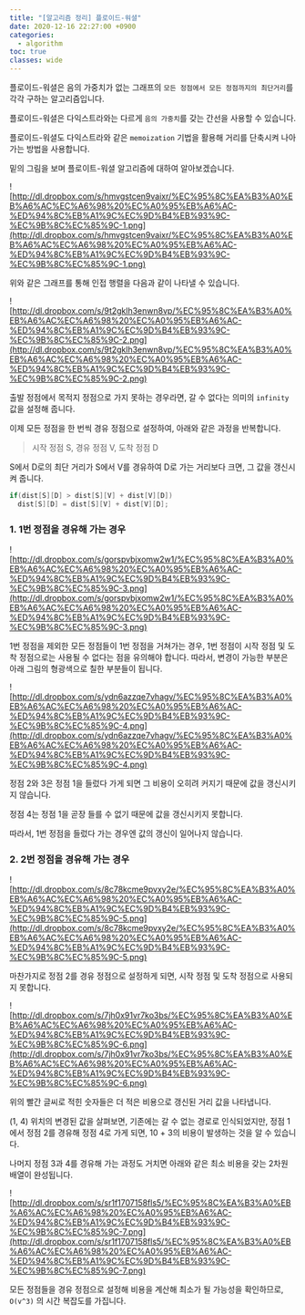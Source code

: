 ```yaml
---
title: "[알고리즘 정리] 플로이드-워셜"
date: 2020-12-16 22:27:00 +0900
categories:
  - algorithm
toc: true
classes: wide
---
```


플로이드-워셜은 음의 가중치가 없는 그래프의 `모든 정점에서 모든 정점까지의 최단거리`를 각각 구하는 알고리즘입니다.

플로이드-워셜은 다익스트라와는 다르게 `음의 가중치`를 갖는 간선을 사용할 수 있습니다.

플로이드-워셜도 다익스트라와 같은 `memoization` 기법을 활용해 거리를 단축시켜 나아가는 방법을 사용합니다.

밑의 그림을 보며 플로이트-워셜 알고리즘에 대하여 알아보겠습니다.

![http://dl.dropbox.com/s/hmvgstcen9vaixr/%EC%95%8C%EA%B3%A0%EB%A6%AC%EC%A6%98%20%EC%A0%95%EB%A6%AC-%ED%94%8C%EB%A1%9C%EC%9D%B4%EB%93%9C-%EC%9B%8C%EC%85%9C-1.png](http://dl.dropbox.com/s/hmvgstcen9vaixr/%EC%95%8C%EA%B3%A0%EB%A6%AC%EC%A6%98%20%EC%A0%95%EB%A6%AC-%ED%94%8C%EB%A1%9C%EC%9D%B4%EB%93%9C-%EC%9B%8C%EC%85%9C-1.png)

위와 같은 그래프를 통해 인접 행렬을 다음과 같이 나타낼 수 있습니다.

![http://dl.dropbox.com/s/9t2gklh3enwn8vp/%EC%95%8C%EA%B3%A0%EB%A6%AC%EC%A6%98%20%EC%A0%95%EB%A6%AC-%ED%94%8C%EB%A1%9C%EC%9D%B4%EB%93%9C-%EC%9B%8C%EC%85%9C-2.png](http://dl.dropbox.com/s/9t2gklh3enwn8vp/%EC%95%8C%EA%B3%A0%EB%A6%AC%EC%A6%98%20%EC%A0%95%EB%A6%AC-%ED%94%8C%EB%A1%9C%EC%9D%B4%EB%93%9C-%EC%9B%8C%EC%85%9C-2.png)

출발 정점에서 목적지 정점으로 가지 못하는 경우라면, 갈 수 없다는 의미의 `infinity` 값을 설정해 줍니다.

이제 모든 정점을 한 번씩 경유 정점으로 설정하여, 아래와 같은 과정을 반복합니다.

> 시작 정점 S, 경유 정점 V, 도착 정점 D

S에서 D로의 최단 거리가 S에서 V를 경유하여 D로 가는 거리보다 크면, 그 값을 갱신시켜 줍니다.

```java
if(dist[S][D] > dist[S][V] + dist[V][D])
  dist[S][D] = dist[S][V] + dist[V][D];
```

### 1. 1번 정점을 경유해 가는 경우

![http://dl.dropbox.com/s/gorspvbjxomw2w1/%EC%95%8C%EA%B3%A0%EB%A6%AC%EC%A6%98%20%EC%A0%95%EB%A6%AC-%ED%94%8C%EB%A1%9C%EC%9D%B4%EB%93%9C-%EC%9B%8C%EC%85%9C-3.png](http://dl.dropbox.com/s/gorspvbjxomw2w1/%EC%95%8C%EA%B3%A0%EB%A6%AC%EC%A6%98%20%EC%A0%95%EB%A6%AC-%ED%94%8C%EB%A1%9C%EC%9D%B4%EB%93%9C-%EC%9B%8C%EC%85%9C-3.png)

1번 정점을 제외한 모든 정점들이 1번 정점을 거쳐가는 경우, 1번 정점이 시작 정점 및 도착 정점으로는 사용될 수 없다는 점을 유의해야 합니다. 따라서, 변경이 가능한 부분은 아래 그림의 형광색으로 칠한 부분들이 됩니다.

![http://dl.dropbox.com/s/ydn6azzqe7vhagv/%EC%95%8C%EA%B3%A0%EB%A6%AC%EC%A6%98%20%EC%A0%95%EB%A6%AC-%ED%94%8C%EB%A1%9C%EC%9D%B4%EB%93%9C-%EC%9B%8C%EC%85%9C-4.png](http://dl.dropbox.com/s/ydn6azzqe7vhagv/%EC%95%8C%EA%B3%A0%EB%A6%AC%EC%A6%98%20%EC%A0%95%EB%A6%AC-%ED%94%8C%EB%A1%9C%EC%9D%B4%EB%93%9C-%EC%9B%8C%EC%85%9C-4.png)

정점 2와 3은 정점 1을 들렀다 가게 되면 그 비용이 오히려 커지기 때문에 값을 갱신시키지 않습니다.

정점 4는 정점 1을 곧장 들를 수 없기 때문에 값을 갱신시키지 못합니다.

따라서, 1번 정점을 들렀다 가는 경우엔 값의 갱신이 일어나지 않습니다.

### 2. 2번 정점을 경유해 가는 경우

![http://dl.dropbox.com/s/8c78kcme9pvxy2e/%EC%95%8C%EA%B3%A0%EB%A6%AC%EC%A6%98%20%EC%A0%95%EB%A6%AC-%ED%94%8C%EB%A1%9C%EC%9D%B4%EB%93%9C-%EC%9B%8C%EC%85%9C-5.png](http://dl.dropbox.com/s/8c78kcme9pvxy2e/%EC%95%8C%EA%B3%A0%EB%A6%AC%EC%A6%98%20%EC%A0%95%EB%A6%AC-%ED%94%8C%EB%A1%9C%EC%9D%B4%EB%93%9C-%EC%9B%8C%EC%85%9C-5.png)

마찬가지로 정점 2를 경유 정점으로 설정하게 되면, 시작 정점 및 도착 정점으로 사용되지 못합니다.

![http://dl.dropbox.com/s/7jh0x91vr7ko3bs/%EC%95%8C%EA%B3%A0%EB%A6%AC%EC%A6%98%20%EC%A0%95%EB%A6%AC-%ED%94%8C%EB%A1%9C%EC%9D%B4%EB%93%9C-%EC%9B%8C%EC%85%9C-6.png](http://dl.dropbox.com/s/7jh0x91vr7ko3bs/%EC%95%8C%EA%B3%A0%EB%A6%AC%EC%A6%98%20%EC%A0%95%EB%A6%AC-%ED%94%8C%EB%A1%9C%EC%9D%B4%EB%93%9C-%EC%9B%8C%EC%85%9C-6.png)

위의 빨간 글씨로 적힌 숫자들은 더 적은 비용으로 갱신된 거리 값을 나타냅니다.

(1, 4) 위치의 변경된 값을 살펴보면, 기존에는 갈 수 없는 경로로 인식되었지만, 정점 1에서 정점 2를 경유해 정점 4로 가게 되면, 10 + 3의 비용이 발생하는 것을 알 수 있습니다.

나머지 정점 3과 4를 경유해 가는 과정도 거치면 아래와 같은 최소 비용을 갖는 2차원 배열이 완성됩니다.

![http://dl.dropbox.com/s/sr1f1707158fls5/%EC%95%8C%EA%B3%A0%EB%A6%AC%EC%A6%98%20%EC%A0%95%EB%A6%AC-%ED%94%8C%EB%A1%9C%EC%9D%B4%EB%93%9C-%EC%9B%8C%EC%85%9C-7.png](http://dl.dropbox.com/s/sr1f1707158fls5/%EC%95%8C%EA%B3%A0%EB%A6%AC%EC%A6%98%20%EC%A0%95%EB%A6%AC-%ED%94%8C%EB%A1%9C%EC%9D%B4%EB%93%9C-%EC%9B%8C%EC%85%9C-7.png)

모든 정점들을 경유 정점으로 설정해 비용을 계산해 최소가 될 가능성을 확인하므로, `O(v^3)` 의 시간 복잡도를 가집니다.

